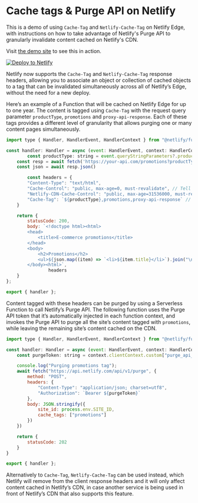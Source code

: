 # Cache tags & Purge API on Netlify

This is a demo of using `Cache-Tag` and `Netlify-Cache-Tag` on Netlify Edge,
with instructions on how to take advantage of Netlify's Purge API to granularly
invalidate content cached on Netlify's CDN.

Visit [the demo site](https://prismatic-malabi-2f5f2e.netlify.app/) to see this in action.

[![Deploy to Netlify](https://www.netlify.com/img/deploy/button.svg)](https://app.netlify.com/start/deploy?repository=https://github.com/netlify-labs/cache-control-and-swr)

Netlify now supports the `Cache-Tag` and `Netlify-Cache-Tag` response headers, allowing you to associate an object or collection of cached objects to a tag that can be invalidated simultaneously across all of Netlify’s Edge, without the need for a new deploy.

Here’s an example of a Function that will be cached on Netlify Edge for up to one year. The content is tagged using `Cache-Tag` with the request query parameter `productType`, `promotions` and `proxy-api-response`. Each of these tags provides a different level of granularity that allows purging one or many content pages simultaneously.

```jsx
import type { Handler, HandlerEvent, HandlerContext } from "@netlify/functions";

const handler: Handler = async (event: HandlerEvent, context: HandlerContext) => {
		const productType: string = event.queryStringParameters?.productType;
    const resp = await fetch('https://your-api.com/promotions?productType='+productType)
    const json = await resp.json()

		const headers = {
        "Content-Type": "text/html",
        "Cache-Control": "public, max-age=0, must-revalidate", // Tell browsers to always revalidate
        "Netlify-CDN-Cache-Control": "public, max-age=31536000, must-revalidate", // Tell Edge to cache asset for up to a year,
        "Cache-Tag": `${productType},promotions,proxy-api-response` // Tag all promotions responses with these tags
    }

    return {
        statusCode: 200,
        body: `<!doctype html><html>
        <head>
            <title>E-commerce promotions</title>
        </head>
        <body>
            <h2>Promotions</h2>
            <ul>${json.map((item) => `<li>${item.title}</li>`).join("\n")}</ul>
        </body><html>`,
				headers
    }
};

export { handler };
```

Content tagged with these headers can be purged by using a Serverless Function to call Netlify’s Purge API. The following function uses the Purge API token that it’s automatically injected in each function context, and invokes the Purge API to purge all the site’s content tagged with `promotions`, while leaving the remaining site’s content cached on the CDN.

```jsx
import type { Handler, HandlerEvent, HandlerContext } from "@netlify/functions"

const handler: Handler = async (event: HandlerEvent, context: HandlerContext) => {
    const purgeToken: string = context.clientContext.custom["purge_api_token"];

    console.log("Purging promotions tag");
    await fetch("https://api.netlify.com/api/v1/purge", {
        method: "POST",
        headers: {
            "Content-Type": "application/json; charset=utf8",
            "Authorization": `Bearer ${purgeToken}`
        },
        body: JSON.stringify({
            site_id: process.env.SITE_ID,
            cache_tags: ["promotions"]
        })
    })

    return {
        statusCode: 202
    }
}

export { handler };
```

Alternatively to `Cache-Tag`, `Netlify-Cache-Tag` can be used instead, which Netlify will remove from the client response headers and it will only affect content cached in Netlify’s CDN, in case another service is being used in front of Netlify’s CDN that also supports this feature.

